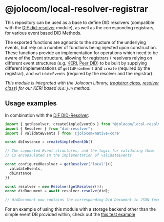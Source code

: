 # @jolocom/local-resolver-registrar
This repository can be used as a base to define DID resolvers (compatible with the [DIF did-resolver](https://github.com/decentralized-identity/did-resolver) module), as well as the corresponding registrars, for various event based DID Methods.

The exported functions are agnostic to the structure of the underlying events, but rely on a number of functions being injected upon construction. These functions provide an implementation for operations which need to be aware of the Event structure, allowing for registrars / resolvers relying on different event structures (e.g. [KERI](https://github.com/SmithSamuelM/Papers/blob/2a39bd7b99f39556bd9e204142a1f36c49372bd7/whitepapers/KERI_WP_2.x.web.pdf), [Peer DID](https://identity.foundation/peer-did-method-spec/index.html)) to be built by supplying different implementations of `getIdFromEvent` and `create` (required by the registrar), and `validateEvents` (required by the resolver and the registrar).

*This module is integrated with the Jolocom Library, ([registrar class](https://github.com/jolocom/jolocom-lib/blob/next/ts/didMethods/local/registrar.ts#L21), [resolver class](https://github.com/jolocom/jolocom-lib/blob/next/ts/didMethods/local/resolver.ts#L22)) for our KERI based `did:jun` method.*

## Usage examples
In combination with the [DIF DID-Resolver](https://github.com/decentralized-identity/did-resolver):

```typescript
import { getResolver, createSimpleEventDb } from "@jolocom/local-resolver-registrar";
import { Resolver } from "did-resolver";
import { validateEvents } from '@jolocom/native-core'

const dbInstance = createSimpleEventDb()

// The supported Event structures, and the logic for validating them
// is encapsulated in the implementation of validateEvents

const configuredResolver = getResolver('local')({
  validateEvents,
  dbInstance
})

const resolver = new Resolver(getResolver());
const didDocument = await resolver.resolve(did);

// didDocument now contains the corresponding Did Document in JSON form.
```

For an example of using this module with a storage backend other than the simple event DB provided within, check out the [this test example](./tests/sdk.test.ts)
